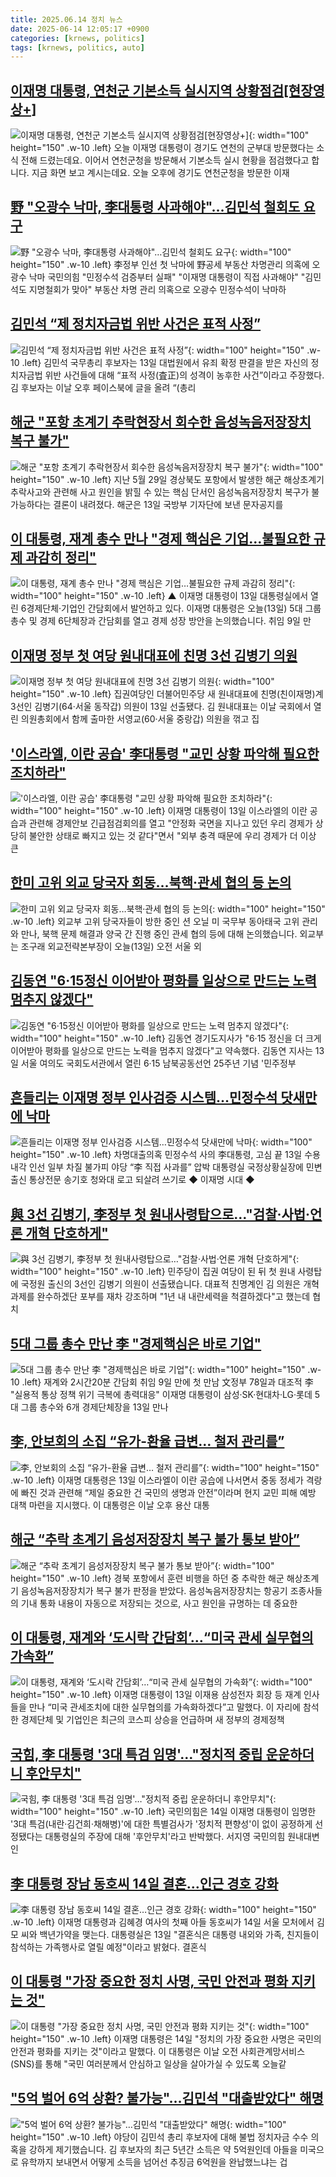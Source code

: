 ```yaml
---
title: 2025.06.14 정치 뉴스
date: 2025-06-14 12:05:17 +0900
categories: [krnews, politics]
tags: [krnews, politics, auto]
---
```

## [이재명 대통령, 연천군 기본소득 실시지역 상황점검[현장영상+]](https://n.news.naver.com/mnews/article/052/0002205281)

![이재명 대통령, 연천군 기본소득 실시지역 상황점검[현장영상+]](https://mimgnews.pstatic.net/image/origin/052/2025/06/13/2205281.jpg?type=nf220_150){: width="100" height="150" .w-10 .left}
오늘 이재명 대통령이 경기도 연천의 군부대 방문했다는 소식 전해 드렸는데요. 이어서 연천군청을 방문해서 기본소득 실시 현황을 점검했다고 합니다. 지금 화면 보고 계시는데요. 오늘 오후에 경기도 연천군청을 방문한 이재

## [野 "오광수 낙마, 李대통령 사과해야"…김민석 철회도 요구](https://n.news.naver.com/mnews/article/079/0004034591)

![野 "오광수 낙마, 李대통령 사과해야"…김민석 철회도 요구](https://mimgnews.pstatic.net/image/origin/079/2025/06/13/4034591.jpg?type=nf220_150){: width="100" height="150" .w-10 .left}
李정부 인선 첫 낙마에 野공세 부동산 차명관리 의혹에 오광수 낙마 국민의힘 "민정수석 검증부터 실패" "이재명 대통령이 직접 사과해야" "김민석도 지명철회가 맞아" 부동산 차명 관리 의혹으로 오광수 민정수석이 낙마하

## [김민석 “제 정치자금법 위반 사건은 표적 사정”](https://n.news.naver.com/mnews/article/023/0003910934)

![김민석 “제 정치자금법 위반 사건은 표적 사정”](https://mimgnews.pstatic.net/image/origin/023/2025/06/13/3910934.jpg?type=nf220_150){: width="100" height="150" .w-10 .left}
김민석 국무총리 후보자는 13일 대법원에서 유죄 확정 판결을 받은 자신의 정치자금법 위반 사건들에 대해 “표적 사정(査正)의 성격이 농후한 사건”이라고 주장했다. 김 후보자는 이날 오후 페이스북에 글을 올려 “(총리

## [해군 "포항 초계기 추락현장서 회수한 음성녹음저장장치 복구 불가"](https://n.news.naver.com/mnews/article/003/0013302629)

![해군 "포항 초계기 추락현장서 회수한 음성녹음저장장치 복구 불가"](https://mimgnews.pstatic.net/image/origin/003/2025/06/13/13302629.jpg?type=nf220_150){: width="100" height="150" .w-10 .left}
지난 5월 29일 경상북도 포항에서 발생한 해군 해상초계기 추락사고와 관련해 사고 원인을 밝힐 수 있는 핵심 단서인 음성녹음저장장치 복구가 불가능하다는 결론이 내려졌다. 해군은 13일 국방부 기자단에 보낸 문자공지를

## [이 대통령, 재계 총수 만나 "경제 핵심은 기업…불필요한 규제 과감히 정리"](https://n.news.naver.com/mnews/article/055/0001266295)

![이 대통령, 재계 총수 만나 "경제 핵심은 기업…불필요한 규제 과감히 정리"](https://mimgnews.pstatic.net/image/origin/055/2025/06/13/1266295.jpg?type=nf220_150){: width="100" height="150" .w-10 .left}
▲ 이재명 대통령이 13일 대통령실에서 열린 6경제단체·기업인 간담회에서 발언하고 있다. 이재명 대통령은 오늘(13일) 5대 그룹 총수 및 경제 6단체장과 간담회를 열고 경제 성장 방안을 논의했습니다. 취임 9일 만

## [이재명 정부 첫 여당 원내대표에 친명 3선 김병기 의원](https://n.news.naver.com/mnews/article/215/0001212657)

![이재명 정부 첫 여당 원내대표에 친명 3선 김병기 의원](https://mimgnews.pstatic.net/image/origin/215/2025/06/13/1212657.jpg?type=nf220_150){: width="100" height="150" .w-10 .left}
집권여당인 더불어민주당 새 원내대표에 친명(친이재명)계 3선인 김병기(64·서울 동작갑) 의원이 13일 선출됐다. 김 원내대표는 이날 국회에서 열린 의원총회에서 함께 출마한 서영교(60·서울 중랑갑) 의원을 꺾고 집

## ['이스라엘, 이란 공습' 李대통령 "교민 상황 파악해 필요한 조치하라"](https://n.news.naver.com/mnews/article/277/0005607300)

!['이스라엘, 이란 공습' 李대통령 "교민 상황 파악해 필요한 조치하라"](https://mimgnews.pstatic.net/image/origin/277/2025/06/13/5607300.jpg?type=nf220_150){: width="100" height="150" .w-10 .left}
이재명 대통령이 13일 이스라엘의 이란 공습과 관련해 경제안보 긴급점검회의를 열고 "안정화 국면을 지나고 있던 우리 경제가 상당히 불안한 상태로 빠지고 있는 것 같다"면서 "외부 충격 때문에 우리 경제가 더 이상 큰

## [한미 고위 외교 당국자 회동…북핵·관세 협의 등 논의](https://n.news.naver.com/mnews/article/056/0011969792)

![한미 고위 외교 당국자 회동…북핵·관세 협의 등 논의](https://mimgnews.pstatic.net/image/origin/056/2025/06/13/11969792.jpg?type=nf220_150){: width="100" height="150" .w-10 .left}
외교부 고위 당국자들이 방한 중인 션 오닐 미 국무부 동아태국 고위 관리와 만나, 북핵 문제 해결과 양국 간 진행 중인 관세 협의 등에 대해 논의했습니다. 외교부는 조구래 외교전략본부장이 오늘(13일) 오전 서울 외

## [김동연 "6·15정신 이어받아 평화를 일상으로 만드는 노력 멈추지 않겠다"](https://n.news.naver.com/mnews/article/277/0005607409)

![김동연 "6·15정신 이어받아 평화를 일상으로 만드는 노력 멈추지 않겠다"](https://mimgnews.pstatic.net/image/origin/277/2025/06/13/5607409.jpg?type=nf220_150){: width="100" height="150" .w-10 .left}
김동연 경기도지사가 "6·15 정신을 더 크게 이어받아 평화를 일상으로 만드는 노력을 멈추지 않겠다"고 약속했다. 김동연 지사는 13일 서울 여의도 국회도서관에서 열린 6·15 남북공동선언 25주년 기념 '민주정부

## [흔들리는 이재명 정부 인사검증 시스템…민정수석 닷새만에 낙마](https://n.news.naver.com/mnews/article/009/0005508666)

![흔들리는 이재명 정부 인사검증 시스템…민정수석 닷새만에 낙마](https://mimgnews.pstatic.net/image/origin/009/2025/06/14/5508666.jpg?type=nf220_150){: width="100" height="150" .w-10 .left}
차명대출의혹 민정수석 사의 李대통령, 고심 끝 13일 수용 내각 인선 일부 차질 불가피 야당 “李 직접 사과를” 압박 대통령실 국정상황실장에 민변 출신 통상전문 송기호 청와대 로고 되살려 쓰기로 ◆ 이재명 시대 ◆

## [與 3선 김병기, 李정부 첫 원내사령탑으로…"검찰·사법·언론 개혁 단호하게"](https://n.news.naver.com/mnews/article/448/0000534867)

![與 3선 김병기, 李정부 첫 원내사령탑으로…"검찰·사법·언론 개혁 단호하게"](https://mimgnews.pstatic.net/image/origin/448/2025/06/13/534867.jpg?type=nf220_150){: width="100" height="150" .w-10 .left}
민주당이 집권 여당이 된 뒤 첫 원내 사령탑에 국정원 출신의 3선인 김병기 의원이 선출됐습니다. 대표적 친명계인 김 의원은 개혁 과제를 완수하겠단 포부를 재차 강조하며 "1년 내 내란세력을 척결하겠다"고 했는데 협치

## [5대 그룹 총수 만난 李 "경제핵심은 바로 기업"](https://n.news.naver.com/mnews/article/009/0005508509)

![5대 그룹 총수 만난 李 "경제핵심은 바로 기업"](https://mimgnews.pstatic.net/image/origin/009/2025/06/13/5508509.jpg?type=nf220_150){: width="100" height="150" .w-10 .left}
재계와 2시간20분 간담회 취임 9일 만에 첫 만남 文정부 78일과 대조적 李 "실용적 통상 정책 위기 극복에 총력대응" 이재명 대통령이 삼성·SK·현대차·LG·롯데 5대 그룹 총수와 6개 경제단체장을 13일 만나

## [李, 안보회의 소집 “유가-환율 급변… 철저 관리를”](https://n.news.naver.com/mnews/article/020/0003641211)

![李, 안보회의 소집 “유가-환율 급변… 철저 관리를”](https://mimgnews.pstatic.net/image/origin/020/2025/06/14/3641211.jpg?type=nf220_150){: width="100" height="150" .w-10 .left}
이재명 대통령은 13일 이스라엘이 이란 공습에 나서면서 중동 정세가 격랑에 빠진 것과 관련해 “제일 중요한 건 국민의 생명과 안전”이라며 현지 교민 피해 예방 대책 마련을 지시했다. 이 대통령은 이날 오후 용산 대통

## [해군 “추락 초계기 음성저장장치 복구 불가 통보 받아”](https://n.news.naver.com/mnews/article/005/0001782983)

![해군 “추락 초계기 음성저장장치 복구 불가 통보 받아”](https://mimgnews.pstatic.net/image/origin/005/2025/06/13/1782983.jpg?type=nf220_150){: width="100" height="150" .w-10 .left}
경북 포항에서 훈련 비행을 하던 중 추락한 해군 해상초계기 음성녹음저장장치가 복구 불가 판정을 받았다. 음성녹음저장장치는 항공기 조종사들의 기내 통화 내용이 자동으로 저장되는 것으로, 사고 원인을 규명하는 데 중요한

## [이 대통령, 재계와 ‘도시락 간담회’…“미국 관세 실무협의 가속화”](https://n.news.naver.com/mnews/article/028/0002750887)

![이 대통령, 재계와 ‘도시락 간담회’…“미국 관세 실무협의 가속화”](https://mimgnews.pstatic.net/image/origin/028/2025/06/13/2750887.jpg?type=nf220_150){: width="100" height="150" .w-10 .left}
이재명 대통령이 13일 이재용 삼성전자 회장 등 재계 인사들을 만나 “미국 관세조치에 대한 실무협의를 가속화하겠다”고 말했다. 이 자리에 참석한 경제단체 및 기업인은 최근의 코스피 상승을 언급하며 새 정부의 경제정책

## [국힘, 李 대통령 '3대 특검 임명'…"정치적 중립 운운하더니 후안무치"](https://n.news.naver.com/mnews/article/421/0008311490)

![국힘, 李 대통령 '3대 특검 임명'…"정치적 중립 운운하더니 후안무치"](https://mimgnews.pstatic.net/image/origin/421/2025/06/14/8311490.jpg?type=nf220_150){: width="100" height="150" .w-10 .left}
국민의힘은 14일 이재명 대통령이 임명한 '3대 특검(내란·김건희·채해병)'에 대한 특별검사가 '정치적 편향성'이 없이 공정하게 선정됐다는 대통령실의 주장에 대해 '후안무치'라고 반박했다. 서지영 국민의힘 원내대변인

## [李 대통령 장남 동호씨 14일 결혼…인근 경호 강화](https://n.news.naver.com/mnews/article/015/0005144511)

![李 대통령 장남 동호씨 14일 결혼…인근 경호 강화](https://mimgnews.pstatic.net/image/origin/015/2025/06/13/5144511.jpg?type=nf220_150){: width="100" height="150" .w-10 .left}
이재명 대통령과 김혜경 여사의 첫째 아들 동호씨가 14일 서울 모처에서 김 모 씨와 백년가약을 맺는다. 대통령실은 13일 "결혼식은 대통령 내외와 가족, 친지들이 참석하는 가족행사로 열릴 예정"이라고 밝혔다. 결혼식

## [이 대통령 "가장 중요한 정치 사명, 국민 안전과 평화 지키는 것"](https://n.news.naver.com/mnews/article/003/0013303256)

![이 대통령 "가장 중요한 정치 사명, 국민 안전과 평화 지키는 것"](https://mimgnews.pstatic.net/image/origin/003/2025/06/14/13303256.jpg?type=nf220_150){: width="100" height="150" .w-10 .left}
이재명 대통령은 14일 "정치의 가장 중요한 사명은 국민의 안전과 평화를 지키는 것"이라고 말했다. 이 대통령은 이날 오전 사회관계망서비스(SNS)를 통해 "국민 여러분께서 안심하고 일상을 살아가실 수 있도록 오늘같

## ["5억 벌어 6억 상환? 불가능"…김민석 "대출받았다" 해명](https://n.news.naver.com/mnews/article/437/0000444576)

!["5억 벌어 6억 상환? 불가능"…김민석 "대출받았다" 해명](https://mimgnews.pstatic.net/image/origin/437/2025/06/13/444576.jpg?type=nf220_150){: width="100" height="150" .w-10 .left}
야당이 김민석 총리 후보자에 대해 불법 정치자금 수수 의혹을 강하게 제기했습니다. 김 후보자의 최근 5년간 소득은 약 5억원인데 아들을 미국으로 유학까지 보내면서 어떻게 소득을 넘어선 추징금 6억원을 완납했느냐는 겁

